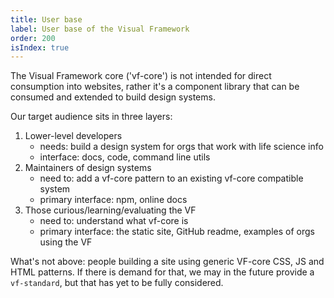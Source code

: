```yaml
---
title: User base
label: User base of the Visual Framework
order: 200
isIndex: true
---
```


The Visual Framework core ('vf-core') is not intended for direct consumption into
websites, rather it's a component library that can be consumed and extended
to build design systems.

Our target audience sits in three layers:

1. Lower-level developers
    - needs: build a design system for orgs that work with life science info
    - interface: docs, code, command line utils
2. Maintainers of design systems
    - need to: add a vf-core pattern to an existing vf-core compatible system
    - primary interface: npm, online docs
3. Those curious/learning/evaluating the VF
    - need to: understand what vf-core is
    - primary interface: the static site, GitHub readme, examples of orgs using the VF

What's not above: people building a site using generic VF-core CSS, JS and HTML
patterns. If there is demand for that, we may in the future provide a `vf-standard`,
but that has yet to be fully considered.
